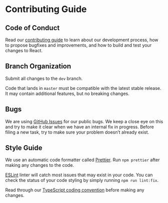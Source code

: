 # Contributing Guide

## Code of Conduct

Read our [contributing guide](./contributing-guide.md) to learn about our development process, how to propose bugfixes and improvements, and how to build and test your changes to React.

## Branch Organization

Submit all changes to the `dev` branch.

Code that lands in `master` must be compatible with the latest stable release. It may contain additional features, but no breaking changes.

## Bugs

We are using [GitHub Issues](https://github.com/qbaonguyen98/nashtech-de-nodejs-assignment-3/issues) for our public bugs. We keep a close eye on this and try to make it clear when we have an internal fix in progress. Before filing a new task, try to make sure your problem doesn’t already exist.

## Style Guide

We use an automatic code formatter called [Prettier](https://prettier.io/). Run `npm prettier` after making any changes to the code.

[ESLint](https://eslint.org/) linter will catch most issues that may exist in your code. You can check the status of your code styling by simply running `npm run lint:fix`.

Read through our [TypeScript coding convention](./ts-convention.md) before making any changes.
